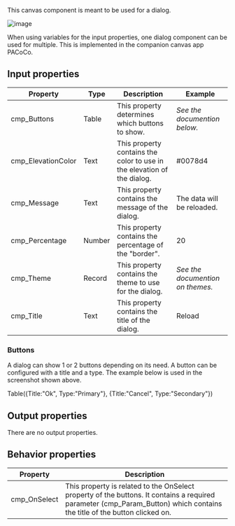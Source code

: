 This canvas component is meant to be used for a dialog.

![image](https://user-images.githubusercontent.com/35654198/197049801-26e700d7-70c2-4742-b8f2-993083c4ab5c.png)

When using variables for the input properties, one dialog component can be used for multiple. This is implemented in the companion canvas app PACoCo.

## **Input properties**

| Property | Type | Description | Example |
| - | - | - | - |
| cmp_Buttons | Table | This property determines which buttons to show. | *See the documention below.* |
| cmp_ElevationColor | Text | This property contains the color to use in the elevation of the dialog. | #0078d4 |
| cmp_Message | Text | This property contains the message of the dialog. | The data will be reloaded. |
| cmp_Percentage | Number | This property contains the percentage of the "border". | 20 |
| cmp_Theme | Record | This property contains the theme to use for the dialog. | *See the documention on themes.* |
| cmp_Title | Text | This property contains the title of the dialog. | Reload |

### Buttons
A dialog can show 1 or 2 buttons depending on its need. A button can be configured with a title and a type. The example below is used in the screenshot shown above.

Table({Title:"Ok", Type:"Primary"}, {Title:"Cancel", Type:"Secondary"})

## **Output properties**

There are no output properties.

## **Behavior properties**

| Property | Description |
| - | - |
| cmp_OnSelect | This property is related to the OnSelect property of the buttons. It contains a required parameter (cmp_Param_Button) which contains the title of the button clicked on. |
